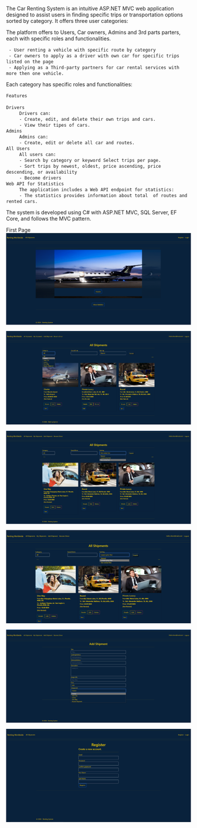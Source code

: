 The Car Renting System is an intuitive ASP.NET MVC web application designed to assist users in finding specific trips or transportation options sorted by category. 
It offers three user categories:

The platform offers to Users, Car owners, Admins and 3rd parts parters, each with specific roles and functionalities.      

     - User renting a vehicle with specific route by category
     - Car owners to apply as a driver with own car for specific trips listed on the page
     - Applying as a Third-party partners for car rental services with more then one vehicle.
    
Each category has specific roles and functionalities:

    Features
	
	Drivers
		 Drivers can:
		 - Create, edit, and delete their own trips and cars.
		 - View their tipes of cars.
	Admins
		 Admins can:
		 - Create, edit or delete all car and routes.
	All Users
		 All users can:
		 - Search by category or keyword Select trips per page.
		 - Sort trips by newest, oldest, price ascending, price descending, or availability
		 - Become drivers
	Web API for Statistics
		 The application includes a Web API endpoint for statistics:
		 - The statistics provides information about total  of routes and rented cars.

The system is developed using C# with ASP.NET MVC, SQL Server, EF Core, and follows the MVC pattern. 

First Page 
![alt tsxt](https://github.com/VessyPenkova/Sertificates/blob/main/CarRentingSystemFirst%20Page.png?raw=true)

![alt tsxt](https://github.com/VessyPenkova/Sertificates/blob/main/Charter.png?raw=true)

![alt tsxt](https://github.com/VessyPenkova/Sertificates/blob/main/NotRented.png?raw=true)

![alt tsxt](https://github.com/VessyPenkova/Sertificates/blob/main/Lowest%20Price.png?raw=true)

![alt tsxt](https://github.com/VessyPenkova/Sertificates/blob/main/RentingSystemAdd.png?raw=true)

![alt tsxt](https://github.com/VessyPenkova/Sertificates/blob/main/RentingSystemRegisterPage.png)
